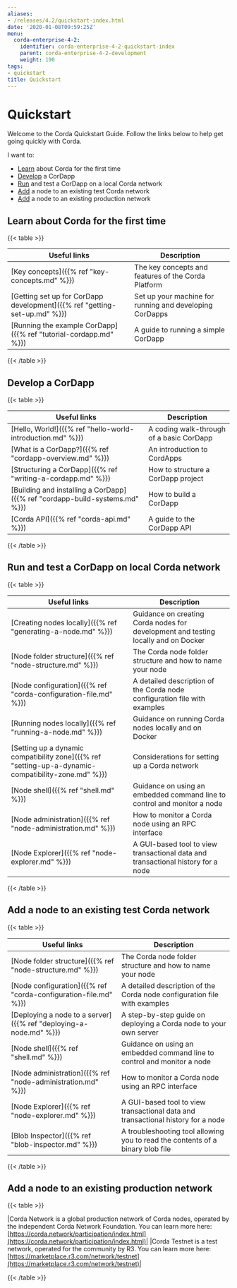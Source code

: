 ```yaml
---
aliases:
- /releases/4.2/quickstart-index.html
date: '2020-01-08T09:59:25Z'
menu:
  corda-enterprise-4-2:
    identifier: corda-enterprise-4-2-quickstart-index
    parent: corda-enterprise-4-2-development
    weight: 190
tags:
- quickstart
title: Quickstart
---
```



# Quickstart

Welcome to the Corda Quickstart Guide. Follow the links below to help get going quickly with Corda.

I want to:


* [Learn](#quickstart-learn) about Corda for the first time
* [Develop](#quickstart-develop) a CorDapp
* [Run](#quickstart-run) and test a CorDapp on a local Corda network
* [Add](#quickstart-add) a node to an existing test Corda network
* [Add](#quickstart-production) a node to an existing production network



## Learn about Corda for the first time


{{< table >}}

|Useful links|Description|
|--------------------------------------------|--------------------------------------------------------------------------------------------|
|[Key concepts]({{% ref "key-concepts.md" %}})|The key concepts and features of the Corda Platform|
|[Getting set up for CorDapp development]({{% ref "getting-set-up.md" %}})|Set up your machine for running and developing CorDapps|
|[Running the example CorDapp]({{% ref "tutorial-cordapp.md" %}})|A guide to running a simple CorDapp|

{{< /table >}}



## Develop a CorDapp


{{< table >}}

|Useful links|Description|
|--------------------------------------------|--------------------------------------------------------------------------------------------|
|[Hello, World!]({{% ref "hello-world-introduction.md" %}})|A coding walk-through of a basic CorDapp|
|[What is a CorDapp?]({{% ref "cordapp-overview.md" %}})|An introduction to CordApps|
|[Structuring a CorDapp]({{% ref "writing-a-cordapp.md" %}})|How to structure a CorDapp project|
|[Building and installing a CorDapp]({{% ref "cordapp-build-systems.md" %}})|How to build a CorDapp|
|[Corda API]({{% ref "corda-api.md" %}})|A guide to the CorDapp API|

{{< /table >}}



## Run and test a CorDapp on local Corda network


{{< table >}}

|Useful links|Description|
|------------------------------------------------|----------------------------------------------------------------------------------------|
|[Creating nodes locally]({{% ref "generating-a-node.md" %}})|Guidance on creating Corda nodes for development and testing locally and on Docker|
|[Node folder structure]({{% ref "node-structure.md" %}})|The Corda node folder structure and how to name your node|
|[Node configuration]({{% ref "corda-configuration-file.md" %}})|A detailed description of the Corda node configuration file with examples|
|[Running nodes locally]({{% ref "running-a-node.md" %}})|Guidance on running Corda nodes locally and on Docker|
|[Setting up a dynamic compatibility zone]({{% ref "setting-up-a-dynamic-compatibility-zone.md" %}})|Considerations for setting up a Corda network|
|[Node shell]({{% ref "shell.md" %}})|Guidance on using an embedded command line to control and monitor a node|
|[Node administration]({{% ref "node-administration.md" %}})|How to monitor a Corda node using an RPC interface|
|[Node Explorer]({{% ref "node-explorer.md" %}})|A GUI-based tool to view transactional data and transactional history for a node|

{{< /table >}}



## Add a node to an existing test Corda network


{{< table >}}

|Useful links|Description|
|--------------------------------------------|--------------------------------------------------------------------------------------------|
|[Node folder structure]({{% ref "node-structure.md" %}})|The Corda node folder structure and how to name your node|
|[Node configuration]({{% ref "corda-configuration-file.md" %}})|A detailed description of the Corda node configuration file with examples|
|[Deploying a node to a server]({{% ref "deploying-a-node.md" %}})|A step-by-step guide on deploying a Corda node to your own server|
|[Node shell]({{% ref "shell.md" %}})|Guidance on using an embedded command line to control and monitor a node|
|[Node administration]({{% ref "node-administration.md" %}})|How to monitor a Corda node using an RPC interface|
|[Node Explorer]({{% ref "node-explorer.md" %}})|A GUI-based tool to view transactional data and transactional history for a node|
|[Blob Inspector]({{% ref "blob-inspector.md" %}})|A troubleshooting tool allowing you to read the contents of a binary blob file|

{{< /table >}}



## Add a node to an existing production network


{{< table >}}

|Corda Network is a global production network of Corda nodes, operated by the independent
Corda Network Foundation. You can learn more here: [https://corda.network/participation/index.html](https://corda.network/participation/index.html)|
|Corda Testnet is a test network, operated for the community by R3. You can learn
more here: [https://marketplace.r3.com/network/testnet](https://marketplace.r3.com/network/testnet)|

{{< /table >}}

